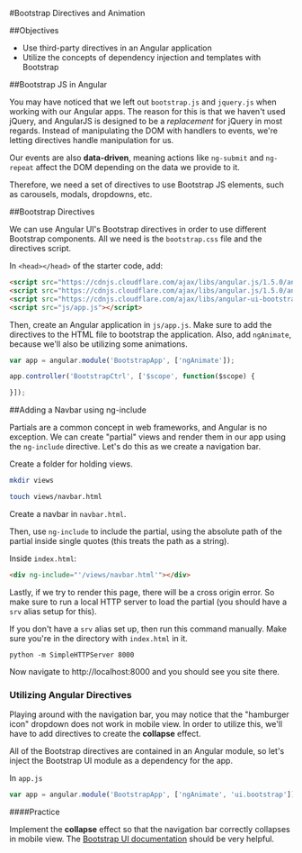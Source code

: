 #Bootstrap Directives and Animation

##Objectives

* Use third-party directives in an Angular application
* Utilize the concepts of dependency injection and templates with Bootstrap

##Bootstrap JS in Angular

You may have noticed that we left out `bootstrap.js` and `jquery.js` when working with our Angular apps. The reason for this is that we haven't used jQuery, and AngularJS is designed to be a *replacement* for jQuery in most regards. Instead of manipulating the DOM with handlers to events, we're letting directives handle manipulation for us.

Our events are also **data-driven**, meaning actions like `ng-submit` and `ng-repeat` affect the DOM depending on the data we provide to it.

Therefore, we need a set of directives to use Bootstrap JS elements, such as carousels, modals, dropdowns, etc.

##Bootstrap Directives

We can use Angular UI's Bootstrap directives in order to use different Bootstrap components. All we need is the `bootstrap.css` file and the directives script.

In `<head></head>` of the starter code, add:

```html
<script src="https://cdnjs.cloudflare.com/ajax/libs/angular.js/1.5.0/angular.js"></script>
<script src="https://cdnjs.cloudflare.com/ajax/libs/angular.js/1.5.0/angular-animate.js"></script>
<script src="https://cdnjs.cloudflare.com/ajax/libs/angular-ui-bootstrap/1.2.4/ui-bootstrap-tpls.js"></script>
<script src="js/app.js"></script>
```

Then, create an Angular application in `js/app.js`. Make sure to add the directives to the HTML file to bootstrap the application. Also, add `ngAnimate`, because we'll also be utilizing some animations.

```js
var app = angular.module('BootstrapApp', ['ngAnimate']);

app.controller('BootstrapCtrl', ['$scope', function($scope) {

}]);
```

##Adding a Navbar using ng-include

Partials are a common concept in web frameworks, and Angular is no exception. We can create "partial" views and render them in our app using the `ng-include` directive. Let's do this as we create a navigation bar.

Create a folder for holding views.

```bash
mkdir views

touch views/navbar.html
```

Create a navbar in `navbar.html`.

Then, use `ng-include` to include the partial, using the absolute path of the partial inside single quotes (this treats the path as a string).

Inside `index.html`:

```html
<div ng-include="'/views/navbar.html'"></div>
```

Lastly, if we try to render this page, there will be a cross origin error. So make sure to run a local HTTP server to load the partial (you should have a `srv` alias setup for this).

If you don't have a `srv` alias set up, then run this command manually. Make sure
you're in the directory with `index.html` in it.

```
python -m SimpleHTTPServer 8000
```
Now navigate to http://localhost:8000 and you should see you site there.

### Utilizing Angular Directives

Playing around with the navigation bar, you may notice that the "hamburger icon" dropdown does not work in mobile view. In order to utilize this, we'll have to add directives to create the **collapse** effect.

All of the Bootstrap directives are contained in an Angular module, so let's inject the Bootstrap UI module as a dependency for the app.

In `app.js`

```js
var app = angular.module('BootstrapApp', ['ngAnimate', 'ui.bootstrap']);
```

####Practice

Implement the **collapse** effect so that the navigation bar correctly collapses in mobile view. The [Bootstrap UI documentation](https://angular-ui.github.io/bootstrap) should be very helpful.
